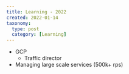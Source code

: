 ```yaml
---
title: Learning - 2022
created: 2022-01-14
taxonomy:
  type: post
  category: [Learning]
---
```


* GCP
    * Traffic director
* Managing large scale services (500k+ rps)
